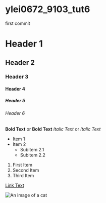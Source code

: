 # ylei0672_9103_tut6

first commit

# Header 1
## Header 2
### Header 3
#### Header 4
##### Header 5
###### Header 6

**Bold Text** or __Bold Text__
*Italic Text* or _Italic Text_

- Item 1
- Item 2
  - Subitem 2.1
  - Subitem 2.2

1. First Item
2. Second Item
3. Third Item

[Link Text](https://www.reddit.com/r/Maplestory/comments/1749537/who_is_ikun_kylesquirt_and_flaminghime/)

![An image of a cat](https://s2.coinmarketcap.com/static/img/coins/200x200/26357.png)